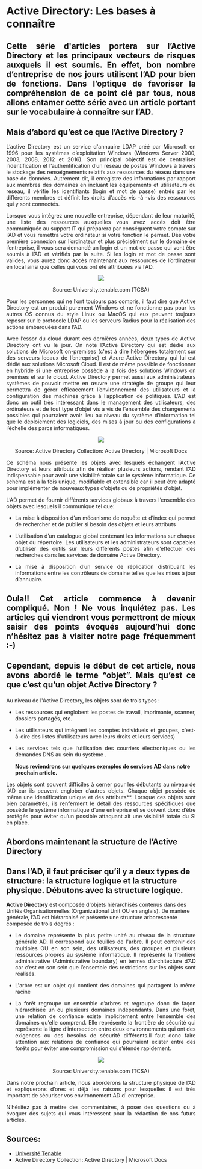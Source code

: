 # Active Directory: Les bases à connaître

## <p align="justify"> Cette série d'articles portera sur l’Active Directory et les principaux vecteurs de risques auxquels il est soumis. En effet, bon nombre d’entreprise de nos jours utilisent l’AD pour bien de fonctions. Dans l’optique de favoriser la compréhension de ce point clé par tous, nous allons entamer cette série avec un article portant sur le vocabulaire à connaître sur l’AD.

## Mais d’abord qu’est ce que l’Active Directory ?

<p align="justify">
L’active Directory est un service d'annuaire LDAP créé par Microsoft en 1996 pour les systèmes d’exploitation Windows (Windows Server 2000, 2003, 2008, 2012 et 2016). Son principal objectif est de centraliser l’identification et l’authentification d’un réseau de postes Windows à travers le stockage des renseignements relatifs aux ressources du réseau dans une base de données. Autrement dit, il enregistre des informations par rapport aux membres des domaines en incluant les équipements et utilisateurs du réseau, il vérifie les identifiants (login et mot de passe) entrés par les différents membres et définit les droits d’accès vis -à -vis des ressources qui y sont connectés.
</p>

<p align="justify">
Lorsque vous intégrez une nouvelle entreprise, dépendant de leur maturité, une liste des ressources auxquelles vous avez accès doit être communiquée au support IT qui préparera par conséquent votre compte sur l’AD et vous remettra votre ordinateur si votre fonction le permet. Dès votre première connexion sur l’ordinateur et plus précisément sur le domaine de l’entreprise, il vous sera demandé un login et un mot de passe qui vont être soumis à l’AD et vérifiés par la suite. Si les login et mot de passe sont valides, vous aurez donc accès maintenant aux ressources de l’ordinateur en local ainsi que celles qui vous ont été attribuées via l’AD.
</p>

<p align="center"> 
<img src="img1AD.png" align="center")
</p>

<p align="center"> 
Source: University.tenable.com (TCSA)
</p>  


<p align="justify">
Pour les personnes qui ne l’ont toujours pas compris, il faut dire que Active Directory est un produit purement Windows et ne fonctionne pas pour les autres OS connus du style Linux ou MacOS qui eux peuvent toujours reposer sur le protocole LDAP ou les serveurs Radius pour la réalisation des actions embarquées dans l’AD.
</p>

<p align="justify">
Avec l’essor du cloud durant ces dernières années, deux types de Active Directory ont vu le jour. On note l’Active Directory qui est dédié aux solutions de Microsoft on-premises (c'est à dire hébergées totalement sur des serveurs locaux de l’entreprise) et Azure Active Directory qui lui est dédié aux solutions Microsoft Cloud. Il est de même possible de fonctionner en hybride si une entreprise possède à la fois des solutions Windows on premises et sur le cloud.
Active Directory permet aussi aux administrateurs systèmes de pouvoir mettre en œuvre une stratégie de groupe qui leur permettra de gérer efficacement l’environnement des utilisateurs et la configuration des machines grâce à l’application de politiques. L’AD est donc un outil très intéressant dans le management des utilisateurs, des ordinateurs et de tout type d’objet vis à vis de l’ensemble des changements possibles qui pourraient avoir lieu au niveau du système d’information tel que le déploiement des logiciels, des mises à jour ou des configurations à l’échelle des parcs informatiques.
</p>

<p align="center"> 
<img src="img2AD.png" align="center")
</p>

<p align="center">
Source: Active Directory Collection: Active Directory | Microsoft Docs
</p>

<p align="justify">
Ce schéma nous présente les objets avec lesquels échangent l’Active Directory et leurs attributs afin de réaliser plusieurs actions, rendant l’AD indispensable pour avoir une visibilité totale sur le système informatique. Ce schéma est à la fois unique, modifiable et extensible car il peut être adapté pour implémenter de nouveaux types d’objets ou de propriétés d’objet.
</p>

<p align="justify">
L’AD permet de fournir différents services globaux à travers l’ensemble des objets avec lesquels il communique tel que:
</p>

- <p align="justify">La mise à disposition d’un mécanisme de requête et d’index qui permet de rechercher et de publier si besoin des objets et leurs attributs
- <p align="justify">L’utilisation d’un catalogue global contenant les informations sur chaque objet du répertoire. Les utilisateurs et les administrateurs sont capables d’utiliser des outils sur leurs différents postes afin d’effectuer des recherches dans les services de domaine Active Directory.
- <p align="justify">La mise à disposition d’un service de réplication distribuant les informations entre les contrôleurs de domaine telles que les mises à jour d’annuaire.


## <p align="justify"> Oula!! Cet article commence à devenir compliqué. Non ! Ne vous inquiétez pas. Les articles qui viendront vous permettront de mieux saisir des points évoqués aujourd’hui donc n’hésitez pas à visiter notre page fréquemment :-)
</p>

## <p align="justify"> Cependant, depuis le début de cet article, nous avons abordé le terme “objet”. Mais qu’est ce que c’est qu’un objet Active Directory ? 
</p>

<p align="justify"> Au niveau de l'Active Directory, les objets sont de trois types :
</p>

- <p align="justify"> Les ressources qui englobent les postes de travail, imprimante, scanner, dossiers partagés, etc.</p>
- <p align="justify"> Les utilisateurs qui intègrent les comptes individuels et groupes, c'est-à-dire des listes d'utilisateurs avec leurs droits et leurs services)
- <p align="justify"> Les services tels que l’utilisation des courriers électroniques ou les demandes DNS au sein du système . 
  
  **Nous reviendrons sur quelques exemples de services AD dans notre prochain article.**

<p align="justify"> 
Les objets sont souvent difficiles à cerner pour les débutants au niveau de l’AD car ils peuvent englober d’autres objets. Chaque objet possède de même une identification unique et des attributs**. Lorsque ces objets sont bien paramétrés, ils renferment le détail des ressources spécifiques que possède le système informatique d’une entreprise et se doivent donc d’être protégés pour éviter qu’un possible attaquant ait une visibilité totale du SI en place.
</p>


## Abordons maintenant la structure de l’Active Directory

## Dans l’AD, il faut préciser qu’il y a deux types de structure: la structure logique et la structure physique. Débutons avec la structure logique.

<p align="justify"> 
  
**Active Directory** est composée d'objets hiérarchisés contenus dans des Unités Organisationnelles (Organizational Unit OU en anglais). De manière générale, l’AD est hiérarchisé et présente une structure arborescente composée de trois degrés : 
</p>

- <p align="justify">Le domaine représente la plus petite unité au niveau de la structure générale AD. Il correspond aux feuilles de l'arbre.  Il peut contenir des multiples OU en son sein, des utilisateurs, des groupes et plusieurs ressources propres au système informatique. Il représente la frontière administrative (Administrative boundary) en termes d’architecture d’AD car c’est en son sein que l’ensemble des restrictions sur les objets sont réalisés.
- <p align="justify">L'arbre est un objet qui contient des domaines qui partagent la même racine
- <p align="justify">La forêt regroupe un ensemble d’arbres et regroupe donc de façon hiérarchisée un ou plusieurs domaines indépendants. Dans une forêt, une relation de confiance existe implicitement entre l’ensemble des domaines qu’elle comprend. Elle représente la frontière de sécurité qui représente la ligne d’intersection entre deux environnements qui ont des exigences ou des besoins de sécurité différents.Il faut donc faire attention aux relations de confiance qui pourraient exister entre des forêts pour éviter une compromission qui s’étende rapidement.

<p align="center"> 
<img src="img3AD.png" align="center")
</p>
    
<p align="center">
Source: University.tenable.com (TCSA)
</p>

<p align="justify"> Dans notre prochain article, nous aborderons la structure physique de l’AD et expliquerons d’ores et déjà les raisons pour lesquelles il est très important de sécuriser vos environnement AD d' entreprise.</p>
<p align="justify"> N’hésitez pas à mettre des commentaires, à poser des questions ou à évoquer des sujets qui vous intéressent pour la rédaction de nos futurs articles.</p>

## Sources:

- [Université Tenable](University.tenable.com)
- Active Directory Collection: Active Directory | Microsoft Docs

